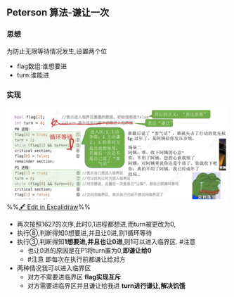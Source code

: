 ## Peterson 算法-谦让一次
### 思想
为防止无限等待情况发生,设置两个位
- flag数组:谁想要进
- turn:谁能进
### 实现
![](attachments/%E5%AE%9E%E7%8E%B0%E4%B8%B4%E7%95%8C%E5%8C%BA%E4%BA%92%E6%96%A5%E7%9A%84%E5%9F%BA%E6%9C%AC%E6%96%B9%E6%B3%95%202022-09-22%2019.59.04.excalidraw.svg)
%%[🖋 Edit in Excalidraw](attachments/%E5%AE%9E%E7%8E%B0%E4%B8%B4%E7%95%8C%E5%8C%BA%E4%BA%92%E6%96%A5%E7%9A%84%E5%9F%BA%E6%9C%AC%E6%96%B9%E6%B3%95%202022-09-22%2019.59.04.excalidraw.md)%%
- 再次按照1627的次序,此时0,1进程都想进,而turn被更改为0,
- 执行⑧,判断得知0想要进,并且让0进,则1循环等待 
- 执行③,判断得知**1想要进,并且也让0进**,则1可以进入临界区. #注意
	- 也让0进的原因是在P1将turn置为0,**即谦让给0**
	- #注意 即每次在执行前都谦让给对方
- 两种情况我可以进入临界区
	- 对方不需要进临界区 **flag实现互斥**
	- 对方需要进临界区并且谦让给我进 **turn进行谦让,解决饥饿**